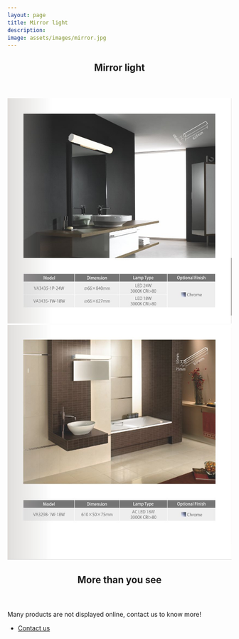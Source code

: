 ```yaml
---
layout: page
title: Mirror light
description: 
image: assets/images/mirror.jpg
---
```


<section>
	<div class="inner">
		<header class="major">
			<h2>Mirror light</h2>
		</header>
		<span class="image main"><img src="/assets/images/mirror-content1.jpg"></span>
		<span class="image main"><img src="/assets/images/mirror-content2.jpg"></span>
	</div>
</section>


<section>
	<div class="inner">
		<header class="major">
			<h2>More than you see</h2>
		</header>
		<p>Many products are not displayed online, contact us to know more!</p>
		<ul class="actions">
			<li><a href="mailto:kenlisten@vaneey.com" class="button next">Contact us</a></li>
		</ul>
	</div>
</section>